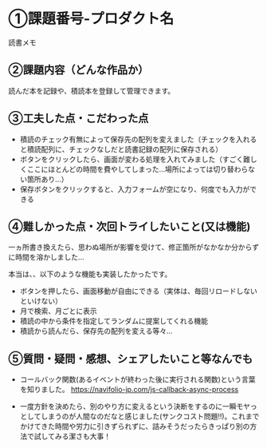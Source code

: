 # ①課題番号-プロダクト名
読書メモ


## ②課題内容（どんな作品か）
読んだ本を記録や、積読本を登録して管理できます。


## ③工夫した点・こだわった点
- 積読のチェック有無によって保存先の配列を変えました（チェックを入れると積読配列に、チェックなしだと読書記録の配列に保存される）
- ボタンをクリックしたら、画面が変わる処理を入れてみました（すごく難しくここにほとんどの時間を費やしてしまった…場所によっては切り替わらない箇所あり…）
- 保存ボタンをクリックすると、入力フォームが空になり、何度でも入力ができる

## ④難しかった点・次回トライしたいこと(又は機能)
一ヵ所書き換えたら、思わぬ場所が影響を受けて、修正箇所がなかなか分からずに時間を溶かしました…

本当は、、以下のような機能も実装したかったです。
- ボタンを押したら、画面移動が自由にできる（実体は、毎回リロードしないといけない）
- 月で検索、月ごとに表示
- 積読の中から条件を指定してランダムに提案してくれる機能
- 積読から読んだら、保存先の配列を変える等々…


## ⑤質問・疑問・感想、シェアしたいこと等なんでも
- コールバック関数(あるイベントが終わった後に実行される関数)という言葉を知りました。
https://navifolio-jp.com/js-callback-async-process

- 一度方針を決めたら、別のやり方に変えるという決断をするのに一瞬モヤっとしてしまうのが人間なのだなと感じました(サンクコスト問題!!)。これまでかけてきた時間や労力に引きずられずに、詰みそうだったらきっぱり別の方法で試してみる潔さも大事！
